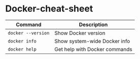 # Docker-cheat-sheet
| Command            | Description                   |
| ------------------ | ----------------------------- |
| `docker --version` | Show Docker version           |
| `docker info`      | Show system-wide Docker info  |
| `docker help`      | Get help with Docker commands |
